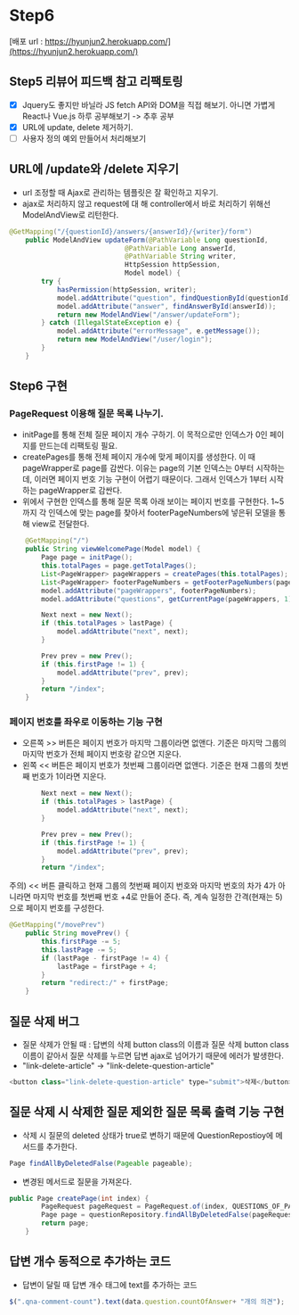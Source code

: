 # Step6 
[배포 url : https://hyunjun2.herokuapp.com/](https://hyunjun2.herokuapp.com/)

## Step5 리뷰어 피드백 참고 리팩토링
- [X] Jquery도 좋지만 바닐라 JS fetch API와 DOM을 직접 해보기. 아니면 가볍게 React나 Vue.js 하루 공부해보기 -> 추후 공부
- [X] URL에 update, delete 제거하기. 
- [ ] 사용자 정의 예외 만들어서 처리해보기 

## URL에 /update와 /delete 지우기 
- url 조정할 때 Ajax로 관리하는 템플릿은 잘 확인하고 지우기. 
- ajax로 처리하지 않고 request에 대 해 controller에서 바로 처리하기 위해선 ModelAndView로 리턴한다. 

```java
@GetMapping("/{questionId}/answers/{answerId}/{writer}/form")
    public ModelAndView updateForm(@PathVariable Long questionId,
                             @PathVariable Long answerId,
                             @PathVariable String writer,
                             HttpSession httpSession,
                             Model model) {
        try {
            hasPermission(httpSession, writer);
            model.addAttribute("question", findQuestionById(questionId));
            model.addAttribute("answer", findAnswerById(answerId));
            return new ModelAndView("/answer/updateForm");
        } catch (IllegalStateException e) {
            model.addAttribute("errorMessage", e.getMessage());
            return new ModelAndView("/user/login");
        }
    }
```


## Step6 구현 
### PageRequest 이용해 질문 목록 나누기. 
- initPage를 통해 전체 질문 페이지 개수 구하기. 이 목적으로만 인덱스가 0인 페이지를 만드는데 리팩토링 필요.
- createPages를 통해 전체 페이지 개수에 맞게 페이지를 생성한다. 이 때 pageWrapper로 page를 감싼다. 이유는 page의 기본 인덱스는 0부터 시작하는데, 이러면 페이지 번호 기능 구현이 어렵기 때문이다. 그래서 인덱스가 1부터 시작하는 pageWrapper로 감싼다. 
- 위에서 구현한 인덱스를 통해 질문 목록 아래 보이는 페이지 번호를 구현한다. 1~5까지 각 인덱스에 맞는 page를 찾아서 footerPageNumbers에 넣은뒤 모델을 통해 view로 전달한다. 

```java
    @GetMapping("/")
    public String viewWelcomePage(Model model) {
        Page page = initPage();
        this.totalPages = page.getTotalPages();
        List<PageWrapper> pageWrappers = createPages(this.totalPages);
        List<PageWrapper> footerPageNumbers = getFooterPageNumbers(pageWrappers);
        model.addAttribute("pageWrappers", footerPageNumbers);
        model.addAttribute("questions", getCurrentPage(pageWrappers, 1));

        Next next = new Next();
        if (this.totalPages > lastPage) {
            model.addAttribute("next", next);
        }

        Prev prev = new Prev();
        if (this.firstPage != 1) {
            model.addAttribute("prev", prev);
        }
        return "/index";
    }
```

### 페이지 번호를 좌우로 이동하는 기능 구현 
- 오른쪽 >> 버튼은 페이지 번호가 마지막 그룹이라면 없앤다. 기준은 마지막 그룹의 마지막 번호가 전체 페이지 번호랑 같으면 지운다.
- 왼쪽 << 버튼은 페이지 번호가 첫번째 그룹이라면 없앤다. 기준은 현재 그룹의 첫번째 번호가 1이라면 지운다. 

```java
        Next next = new Next();
        if (this.totalPages > lastPage) {
            model.addAttribute("next", next);
        }

        Prev prev = new Prev();
        if (this.firstPage != 1) {
            model.addAttribute("prev", prev);
        }
        return "/index";
```

주의) << 버튼 클릭하고 현재 그룹의 첫번째 페이지 번호와 마지막 번호의 차가 4가 아니라면 마지막 번호를 첫번째 번호 +4로 만들어 준다. 즉, 계속 일정한 간격(현재는 5)으로 페이지 번호를 구성한다. 

```java
@GetMapping("/movePrev")
    public String movePrev() {
        this.firstPage -= 5;
        this.lastPage -= 5;
        if (lastPage - firstPage != 4) {
            lastPage = firstPage + 4;
        }
        return "redirect:/" + firstPage;
    }
```
## 질문 삭제 버그 
- 질문 삭제가 안될 때 : 답변의 삭제 button class의 이름과 질문 삭제 button class 이름이 같아서 질문 삭제를 누르면 답변 ajax로 넘어가기 때문에 에러가 발생한다.
- "link-delete-article" -> "link-delete-question-article"

```javascript
<button class="link-delete-question-article" type="submit">삭제</button>
```


## 질문 삭제 시 삭제한 질문 제외한 질문 목록 출력 기능 구현 
- 삭제 시 질문의 deleted 상태가 true로 변하기 때문에 QuestionRepostioy에 메서드를 추가한다. 

```java
Page findAllByDeletedFalse(Pageable pageable);
```

- 변경된 메서드로 질문을 가져온다. 

```java
public Page createPage(int index) {
        PageRequest pageRequest = PageRequest.of(index, QUESTIONS_OF_PAGE);
        Page page = questionRepository.findAllByDeletedFalse(pageRequest);
        return page;
    }
```

## 답변 개수 동적으로 추가하는 코드 
- 답변이 달릴 때 답변 개수 태그에 text를 추가하는 코드 

```javascript
$(".qna-comment-count").text(data.question.countOfAnswer+ "개의 의견");
```
